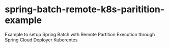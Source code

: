 # spring-batch-remote-k8s-paritition-example
Example to setup Spring Batch with Remote Partition Execution through Spring Cloud Deployer Kuberentes 
